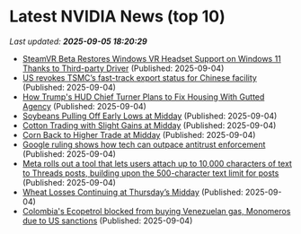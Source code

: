 # Latest NVIDIA News (top 10)
_Last updated: **2025-09-05 18:20:29**_

- [SteamVR Beta Restores Windows VR Headset Support on Windows 11 Thanks to Third-party Driver](https://www.roadtovr.com/steamvr-beta-windows-mixed-reality-support-oasis-driver/) (Published: 2025-09-04)
- [US revokes TSMC’s fast-track export status for Chinese facility](https://techpinions.com/us-revokes-tsmcs-fast-track-export-status-for-chinese-facility/) (Published: 2025-09-04)
- [How Trump's HUD Chief Turner Plans to Fix Housing With Gutted Agency](https://biztoc.com/x/cc9829c87decc7f0) (Published: 2025-09-04)
- [Soybeans Pulling Off Early Lows at Midday](https://biztoc.com/x/00a9d84220fc149a) (Published: 2025-09-04)
- [Cotton Trading with Slight Gains at Midday](https://biztoc.com/x/df746201099a4fbc) (Published: 2025-09-04)
- [Corn Back to Higher Trade at Midday](https://biztoc.com/x/0f5eb29d8c80d5c5) (Published: 2025-09-04)
- [Google ruling shows how tech can outpace antitrust enforcement](https://biztoc.com/x/39fb299b10c20a55) (Published: 2025-09-04)
- [Meta rolls out a tool that lets users attach up to 10,000 characters of text to Threads posts, building upon the 500-character text limit for posts](https://biztoc.com/x/9e142154511a27a8) (Published: 2025-09-04)
- [Wheat Losses Continuing at Thursday’s Midday](https://biztoc.com/x/aabd9c43f899411d) (Published: 2025-09-04)
- [Colombia's Ecopetrol blocked from buying Venezuelan gas, Monomeros due to US sanctions](https://biztoc.com/x/a1994e47784616d1) (Published: 2025-09-04)
